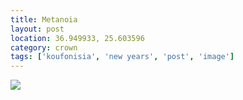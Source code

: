 ```yaml
---
title: Metanoia
layout: post
location: 36.949933, 25.603596
category: crown
tags: ['koufonisia', 'new years', 'post', 'image']
---
```


<img src="/images/photos/001.jpg" class="post-img">
